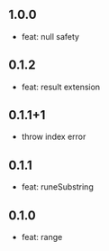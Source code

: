 ## 1.0.0

- feat: null safety

## 0.1.2

- feat: result extension

## 0.1.1+1

- throw index error

## 0.1.1

- feat: runeSubstring

## 0.1.0

- feat: range
